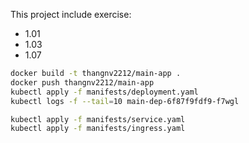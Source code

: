 This project include exercise:
- 1.01
- 1.03
- 1.07

```bash
docker build -t thangnv2212/main-app .
docker push thangnv2212/main-app
kubectl apply -f manifests/deployment.yaml
kubectl logs -f --tail=10 main-dep-6f87f9fdf9-f7wgl

kubectl apply -f manifests/service.yaml
kubectl apply -f manifests/ingress.yaml
```
